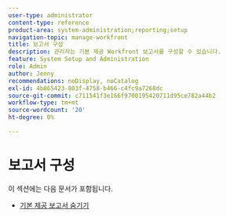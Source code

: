 ```yaml
---
user-type: administrator
content-type: reference
product-area: system-administration;reporting;setup
navigation-topic: manage-workfront
title: 보고서 구성
description: 관리자는 기본 제공 Workfront 보고서를 구성할 수 있습니다.
feature: System Setup and Administration
role: Admin
author: Jenny
recommendations: noDisplay, noCatalog
exl-id: 4b865423-803f-4758-b466-c4fc9a7268dc
source-git-commit: c711541f3e166f9700195420711d95ce782a44b2
workflow-type: tm+mt
source-wordcount: '20'
ht-degree: 0%

---
```


# 보고서 구성

이 섹션에는 다음 문서가 포함됩니다.

* [기본 제공 보고서 숨기기](../../../administration-and-setup/manage-workfront/configure-reports/hide-built-in-reports.md)
